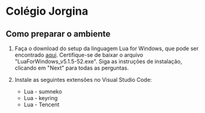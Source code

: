 # Colégio Jorgina

## Como preparar o ambiente

1. Faça o download do setup da linguagem Lua for Windows, que pode ser encontrado [aqui](https://github.com/rjpcomputing/luaforwindows/releases). Certifique-se de baixar o arquivo "LuaForWindows_v5.1.5-52.exe". Siga as instruções de instalação, clicando em "Next" para todas as perguntas.

2. Instale as seguintes extensões no Visual Studio Code:
   - Lua - sumneko
   - Lua - keyring
   - Lua - Tencent
